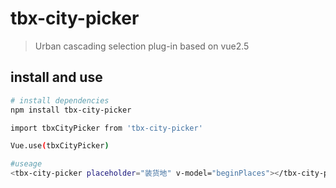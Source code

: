 # tbx-city-picker

> Urban cascading selection plug-in based on vue2.5

## install and use

``` bash
# install dependencies
npm install tbx-city-picker

import tbxCityPicker from 'tbx-city-picker'

Vue.use(tbxCityPicker)

#useage
<tbx-city-picker placeholder="装货地" v-model="beginPlaces"></tbx-city-picker>

